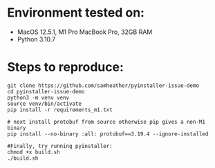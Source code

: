 # Environment tested on:
 * MacOS 12.5.1, M1 Pro MacBook Pro, 32GB RAM
 * Python 3.10.7

# Steps to reproduce:

```
git clone https://github.com/samheather/pyinstaller-issue-demo
cd pyinstaller-issue-demo
python3 -m venv venv
source venv/bin/activate
pip install -r requirements_m1.txt

# next install protobuf from source otherwise pip gives a non-M1 binary
pip install --no-binary :all: protobuf==3.19.4 --ignore-installed

#Finally, try running pyinstaller:
chmod +x build.sh
./build.sh
```
